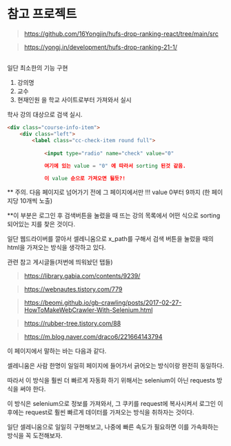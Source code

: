 # 참고 프로젝트
> https://github.com/16Yongjin/hufs-drop-ranking-react/tree/main/src

> https://yongj.in/development/hufs-drop-ranking-21-1/

## 

일단 최소한의 기능 구현

1. 강의명
2. 교수
3. 현재인원
을 학교 사이트로부터 가져와서 실시

학사 강의 대상으로 검색 실시.

```html
<div class="course-info-item">
    <div class="left">
        <label class="cc-check-item round full">
            
            <input type="radio" name="check" value="0" 

            여기에 있는 value = "0" 에 따라서 sorting 된것 같음.

            이 value 순으로 가져오면 될듯?!
```
** 주의. 다음 페이지로 넘어가기 전에 그 페이지에서만 !!! value 0부터 9까지 (한 페이지당 10개씩 노출)


**이 부분은 로그인 후 검색버튼을 눌렀을 때 뜨는 강의 목록에서 어떤 식으로 sorting 되어있는 지를 찾은 것이다.

일단 웹드라이버를 깔아서 셀레니움으로 x_path를 구해서 검색 버튼을 눌렀을 때의 html을 가져오는 방식을 생각하고 있다.

관련 참고 게시글들(저번에 띄워놨던 탭들)

> https://library.gabia.com/contents/9239/

> https://webnautes.tistory.com/779

> https://beomi.github.io/gb-crawling/posts/2017-02-27-HowToMakeWebCrawler-With-Selenium.html

> https://rubber-tree.tistory.com/88


<!-- ******************************************참고************************************************  -->

> https://m.blog.naver.com/draco6/221664143794

이 페이지에서 말하는 바는 다음과 같다.

셀레니움은 사람 한명이 일일히 페이지에 들어가서 긁어오는 방식이랑 완전히 동일하다.

따라서 이 방식을 훨씬 더 빠르게 자동화 하기 위해서는 selenium이 아닌 requests 방식을 써야 한다.

이 방식은 selenium으로 정보를 가져와서, 그 쿠키를 request에 복사시켜서 로그인 이후에는 request로 훨씬 빠르게 데이터를 가져오는 방식을
취하자는 것이다.

일단 셀레니움으로 일일히 구현해보고, 나중에 빠른 속도가 필요하면 이를 가속화하는 방식을 꼭 도전해보자.